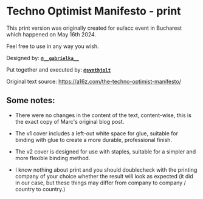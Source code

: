 # Techno Optimist Manifesto - print

This print version was originally created for eu/acc event in Bucharest which happened on May 16th 2024.

Feel free to use in any way you wish.

Designed by: [**`@__gabrielka__`**](https://x.com/__gabrielka__)

Put together and executed by: [**`@synthjolt`**](https://x.com/synthjolt)

Original text source: https://a16z.com/the-techno-optimist-manifesto/


## Some notes: 

- There were no changes in the content of the text, content-wise, this is the exact copy of Marc's original blog post.

- The v1 cover includes a left-out white space for glue, suitable for binding with glue to create a more durable, professional finish.

- The v2 cover is designed for use with staples, suitable for a simpler and more flexible binding method.

- I know nothing about print and you should doublecheck with the printing company of your choice whether the result will look as expected (it did in our case, but these things may differ from company to company / country to country.)